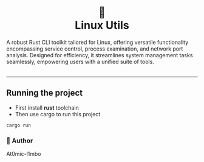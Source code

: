 <h1 align="center">🐧<br>Linux Utils</h1> A robust Rust CLI toolkit tailored for Linux, offering versatile functionality encompassing service control, process examination, and network port analysis. Designed for efficiency, it streamlines system management tasks seamlessly, empowering users with a unified suite of tools.
<br></br>

--- 

<h2>Running the project</h2>
<ul>
  <li>First install <b>rust</b> toolchain</li>
  <li>Then use cargo to run this project</li>
</ul>
<code>cargo run</code>

<h3>🦄 Author</h3>
<p>At0mic-l1mbo</p>
